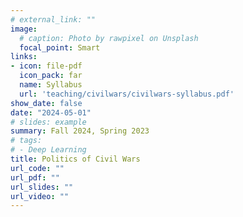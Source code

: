 ```yaml
---
# external_link: ""
image:
  # caption: Photo by rawpixel on Unsplash
  focal_point: Smart
links:
- icon: file-pdf
  icon_pack: far
  name: Syllabus
  url: 'teaching/civilwars/civilwars-syllabus.pdf'
show_date: false
date: "2024-05-01"
# slides: example
summary: Fall 2024, Spring 2023 
# tags:
# - Deep Learning
title: Politics of Civil Wars
url_code: ""
url_pdf: ""
url_slides: ""
url_video: ""
---
```


